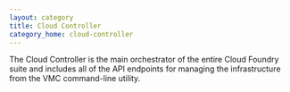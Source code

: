 ```yaml
---
layout: category
title: Cloud Controller
category_home: cloud-controller
---
```


The Cloud Controller is the main orchestrator of the entire Cloud Foundry suite
and includes all of the API endpoints for managing the infrastructure from
the VMC command-line utility.
